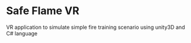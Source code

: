 # Safe Flame VR
VR application to simulate simple fire training scenario 
using unity3D and C# language